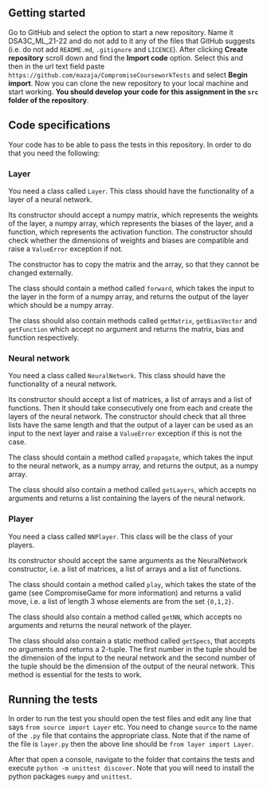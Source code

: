## Getting started

Go to GitHub and select the option to start a new repository. Name it DSA3C_ML_21-22 and do not add to it any of the files that GitHub suggests (i.e. do not add `README.md`, `.gitignore` and `LICENCE`). After clicking **Create repository** scroll down and find the **Import code** option. Select this and then in the url text field paste `https://github.com/mazaja/CompromiseCourseworkTests` and select **Begin import**. Now you can clone the new repository to your local machine and start working. **You should develop your code for this assignment in the `src` folder of the repository**.

## Code specifications

Your code has to be able to pass the tests in this repository. In order to do that you need the following:

### Layer

You need a class called `Layer`. This class should have the functionality of a layer of a neural network. 

Its constructor should accept a numpy matrix, which represents the weights of the layer, a numpy array, which represents the biases of the layer, and a function, which represents the activation function. The constructor should check whether the dimensions of weights and biases are compatible and raise a `ValueError` exception if not.

The constructor has to copy the matrix and the array, so that they cannot be changed externally.

The class should contain a method called `forward`, which takes the input to the layer in the form of a numpy array, and returns the output of the layer which should be a numpy array.

The class should also contain methods called `getMatrix`, `getBiasVector` and `getFunction` which accept no argument and returns the matrix, bias and function respectively.

### Neural network

You need a class called `NeuralNetwork`. This class should have the functionality of a neural network.

Its constructor should accept a list of matrices, a list of arrays and a list of functions. Then it should take consecutively one from each and create the layers of the neural network. The constructor should check that all three lists have the same length and that the output of a layer can be used as an input to the next layer and raise a `ValueError` exception if this is not the case.

The class should contain a method called `propagate`, which takes the input to the neural network, as a numpy array, and returns the output, as a numpy array.

The class should also contain a method called `getLayers`, which accepts no arguments and returns a list containing the layers of the neural network.

### Player

You need a class called `NNPlayer`. This class will be the class of your players.

Its constructor should accept the same arguments as the NeuralNetwork constructor, i.e. a list of matrices, a list of arrays and a list of functions.

The class should contain a method called `play`, which takes the state of the game (see CompromiseGame for more information) and returns a valid move, i.e. a list of length 3 whose elements are from the set `{0,1,2}`.

The class should also contain a method called `getNN`, which accepts no arguments and returns the neural network of the player.

The class should also contain a static method called `getSpecs`, that accepts no arguments and returns a 2-tuple. The first number in the tuple should be the dimension of the input to the neural network and the second number of the tuple should be the dimension of the output of the neural network. This method is essential for the tests to work.

## Running the tests

In order to run the test you should open the test files and edit any line that says `from source import Layer` etc. You need to change `source` to the name of the `.py` file that contains the appropriate class. Note that if the name of the file is `layer.py` then the above line should be `from layer import Layer`.

After that open a console, navigate to the folder that contains the tests and execute `python -m unittest discover`. Note that you will need to install the python packages `numpy` and `unittest`.



